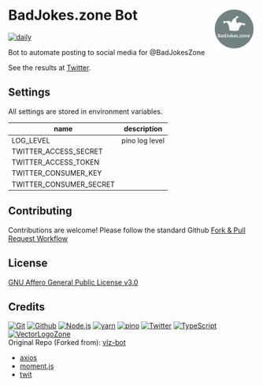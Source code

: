 # BadJokes.zone Bot [<img alt="BadJokes.zone Logo" src="https://raw.githubusercontent.com/Bitmona/badjokes2/master/badjokes-logo.png" height="90" align="right" />](https://www.badjokes.zone/)

[![daily](https://github.com/Bitmona/badjokes-bot/workflows/daily/badge.svg)](https://github.com/Bitmona/badjokes-bot/actions?query=workflow%3Adaily)

Bot to automate posting to social media for @BadJokesZone

See the results at [Twitter](https://twitter.com/BadJokesZone).

## Settings

All settings are stored in environment variables.

| name                     | description
|--------------------------|----------------
| LOG_LEVEL                | pino log level
| TWITTER_ACCESS_SECRET    |
| TWITTER_ACCESS_TOKEN     |
| TWITTER_CONSUMER_KEY     |
| TWITTER_CONSUMER_SECRET  |

## Contributing

Contributions are welcome!  Please follow the standard Github [Fork & Pull Request Workflow](https://gist.github.com/Chaser324/ce0505fbed06b947d962)

## License

[GNU Affero General Public License v3.0](LICENSE.txt)

## Credits

[![Git](https://www.vectorlogo.zone/logos/git-scm/git-scm-ar21.svg)](https://git-scm.com/ "Version control")
[![Github](https://www.vectorlogo.zone/logos/github/github-ar21.svg)](https://github.com/ "Code hosting/CI/Cron")
[![Node.js](https://www.vectorlogo.zone/logos/nodejs/nodejs-ar21.svg)](https://nodejs.org/ "Application Server")
[![yarn](https://www.vectorlogo.zone/logos/yarnpkg/yarnpkg-ar21.svg)](https://www.yarnpkg.com/ "JS Package Management")
[![pino](https://www.vectorlogo.zone/logos/getpinoio/getpinoio-ar21.svg)](https://www.getpino.io/ "Logging")
[![Twitter](https://www.vectorlogo.zone/logos/twitter/twitter-ar21.svg)](https://twitter.com/ "Where to post")
[![TypeScript](https://www.vectorlogo.zone/logos/typescriptlang/typescriptlang-ar21.svg)](https://www.typescriptlang.org/ "Programming Language")
[![VectorLogoZone](https://www.vectorlogo.zone/logos/vectorlogozone/vectorlogozone-ar21.svg)](https://www.vectorlogo.zone/ "Logos") <br/>
Original Repo (Forked from):  [vlz-bot](https://github.com/VectorLogoZone/vlz-bot/) 

* [axios](https://github.com/axios/axios)
* [moment.js](https://momentjs.com/?)
* [twit](https://github.com/ttezel/twit)
